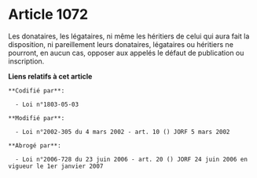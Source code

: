 # Article 1072

Les donataires, les légataires, ni même les héritiers de celui qui aura fait la disposition, ni pareillement leurs
donataires, légataires ou héritiers ne pourront, en aucun cas, opposer aux appelés le défaut de publication ou inscription.

**Liens relatifs à cet article**

	**Codifié par**:

	  - Loi n°1803-05-03

	**Modifié par**:

	  - Loi n°2002-305 du 4 mars 2002 - art. 10 () JORF 5 mars 2002

	**Abrogé par**:

	  - Loi n°2006-728 du 23 juin 2006 - art. 20 () JORF 24 juin 2006 en vigueur le 1er janvier 2007

